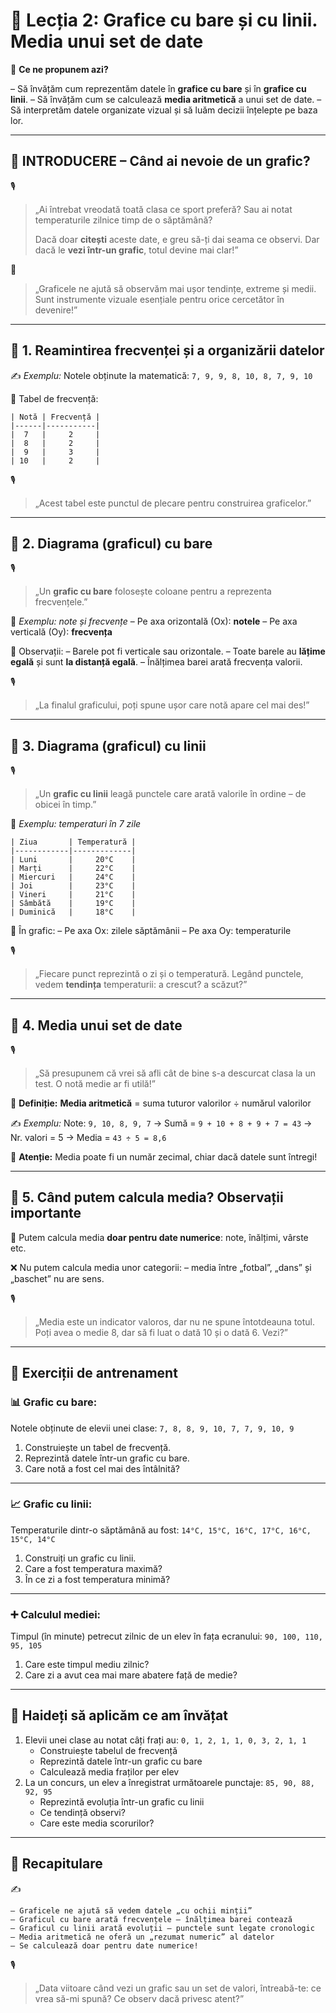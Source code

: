 # 📘 Lecția 2: Grafice cu bare și cu linii. Media unui set de date

🎯 **Ce ne propunem azi?**

– Să învățăm cum reprezentăm datele în **grafice cu bare** și în **grafice cu linii**.
 – Să învățăm cum se calculează **media aritmetică** a unui set de date.
 – Să interpretăm datele organizate vizual și să luăm decizii înțelepte pe baza lor.

------

## 🔔 INTRODUCERE – Când ai nevoie de un grafic?

🎙️

> „Ai întrebat vreodată toată clasa ce sport preferă? Sau ai notat temperaturile zilnice timp de o săptămână?
>
> Dacă doar **citești** aceste date, e greu să-ți dai seama ce observi. Dar dacă le **vezi într-un grafic**, totul devine mai clar!”

🧠

> „Graficele ne ajută să observăm mai ușor tendințe, extreme și medii. Sunt instrumente vizuale esențiale pentru orice cercetător în devenire!”

------

## 🔹 1. Reamintirea frecvenței și a organizării datelor

✍️ *Exemplu:*
 Notele obținute la matematică: `7, 9, 9, 8, 10, 8, 7, 9, 10`

📌 Tabel de frecvență:

```
| Notă | Frecvență |
|------|-----------|
|  7   |     2     |
|  8   |     2     |
|  9   |     3     |
| 10   |     2     |
```

🎙️

> „Acest tabel este punctul de plecare pentru construirea graficelor.”

------

## 🔹 2. Diagrama (graficul) cu bare

🎙️

> „Un **grafic cu bare** folosește coloane pentru a reprezenta frecvențele.”

📌 *Exemplu: note și frecvențe*
 – Pe axa orizontală (Ox): **notele**
 – Pe axa verticală (Oy): **frecvența**

🧠 Observații:
 – Barele pot fi verticale sau orizontale.
 – Toate barele au **lățime egală** și sunt **la distanță egală**.
 – Înălțimea barei arată frecvența valorii.

🎙️

> „La finalul graficului, poți spune ușor care notă apare cel mai des!”

------

## 🔹 3. Diagrama (graficul) cu linii

🎙️

> „Un **grafic cu linii** leagă punctele care arată valorile în ordine – de obicei în timp.”

📌 *Exemplu: temperaturi în 7 zile*

```
| Ziua       | Temperatură |
|------------|-------------|
| Luni       |     20°C    |
| Marți      |     22°C    |
| Miercuri   |     24°C    |
| Joi        |     23°C    |
| Vineri     |     21°C    |
| Sâmbătă    |     19°C    |
| Duminică   |     18°C    |
```

🎯 În grafic:
 – Pe axa Ox: zilele săptămânii
 – Pe axa Oy: temperaturile

🎙️

> „Fiecare punct reprezintă o zi și o temperatură. Legând punctele, vedem **tendința** temperaturii: a crescut? a scăzut?”

------

## 🔹 4. Media unui set de date

🎙️

> „Să presupunem că vrei să afli cât de bine s-a descurcat clasa la un test. O notă medie ar fi utilă!”

📌 **Definiție:**
 **Media aritmetică** = suma tuturor valorilor ÷ numărul valorilor

✍️ *Exemplu:*
 Note: `9, 10, 8, 9, 7`
 → Sumă = `9 + 10 + 8 + 9 + 7 = 43`
 → Nr. valori = 5
 → Media = `43 ÷ 5 = 8,6`

🧠 **Atenție:** Media poate fi un număr zecimal, chiar dacă datele sunt întregi!

------

## 🔹 5. Când putem calcula media? Observații importante

🎯 Putem calcula media **doar pentru date numerice**: note, înălțimi, vârste etc.

❌ Nu putem calcula media unor categorii:
 – media între „fotbal”, „dans” și „baschet” nu are sens.

🎙️

> „Media este un indicator valoros, dar nu ne spune întotdeauna totul. Poți avea o medie 8, dar să fi luat o dată 10 și o dată 6. Vezi?”

------

## 🧪 Exerciții de antrenament

### 📊 **Grafic cu bare:**

Notele obținute de elevii unei clase:
 `7, 8, 8, 9, 10, 7, 7, 9, 10, 9`

1. Construiește un tabel de frecvență.
2. Reprezintă datele într-un grafic cu bare.
3. Care notă a fost cel mai des întâlnită?

------

### 📈 **Grafic cu linii:**

Temperaturile dintr-o săptămână au fost:
 `14°C, 15°C, 16°C, 17°C, 16°C, 15°C, 14°C`

1. Construiți un grafic cu linii.
2. Care a fost temperatura maximă?
3. În ce zi a fost temperatura minimă?

------

### ➕ **Calculul mediei:**

Timpul (în minute) petrecut zilnic de un elev în fața ecranului:
 `90, 100, 110, 95, 105`

1. Care este timpul mediu zilnic?
2. Care zi a avut cea mai mare abatere față de medie?

___

## 🎒 Haideți să aplicăm ce am învățat

1. Elevii unei clase au notat câți frați au:
    `0, 1, 2, 1, 1, 0, 3, 2, 1, 1`
   - Construiește tabelul de frecvență
   - Reprezintă datele într-un grafic cu bare
   - Calculează media fraților per elev
2. La un concurs, un elev a înregistrat următoarele punctaje:
    `85, 90, 88, 92, 95`
   - Reprezintă evoluția într-un grafic cu linii
   - Ce tendință observi?
   - Care este media scorurilor?

------

## 🔁 Recapitulare

✍️

```
– Graficele ne ajută să vedem datele „cu ochii minții”  
– Graficul cu bare arată frecvențele – înălțimea barei contează  
– Graficul cu linii arată evoluții – punctele sunt legate cronologic  
– Media aritmetică ne oferă un „rezumat numeric” al datelor  
– Se calculează doar pentru date numerice!
```

🎙️

> „Data viitoare când vezi un grafic sau un set de valori, întreabă-te: ce vrea să-mi spună? Ce observ dacă privesc atent?”


